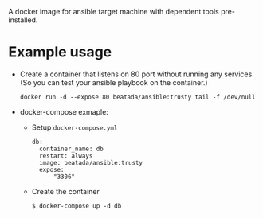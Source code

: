A docker image for ansible target machine with dependent tools pre-installed.

# Example usage

- Create a container that listens on 80 port without running any services.
  (So you can test your ansible playbook on the container.)

      docker run -d --expose 80 beatada/ansible:trusty tail -f /dev/null

- docker-compose exmaple:

    - Setup `docker-compose.yml`
    
      ```
      db:
        container_name: db
        restart: always
        image: beatada/ansible:trusty
        expose:
          - "3306"
      ```

    - Create the container
      ```
      $ docker-compose up -d db
      ```
